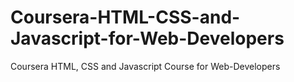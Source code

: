# Coursera-HTML-CSS-and-Javascript-for-Web-Developers
Coursera HTML, CSS and Javascript Course for Web-Developers
